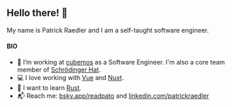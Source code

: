 ## Hello there! 👋

My name is Patrick Raedler and I am a self-taught software engineer.

#### BIO
- 🏢 I’m working at [cubemos](https://cubemos.com/) as a Software Engineer. I'm also a core team member of [Schrödinger Hat](https://www.schrodinger-hat.it/).
- 💻 I love working with [Vue](https://vuejs.org/) and [Nuxt](https://v3.nuxtjs.org/).
- 🌱 I want to learn [Rust](www.rust-lang.org).
- 📬 Reach me: [bsky.app/readpato](https://bsky.app/profile/readpato.dev) and [linkedin.com/patrickraedler](https://www.linkedin.com/in/patrickraedler/)
